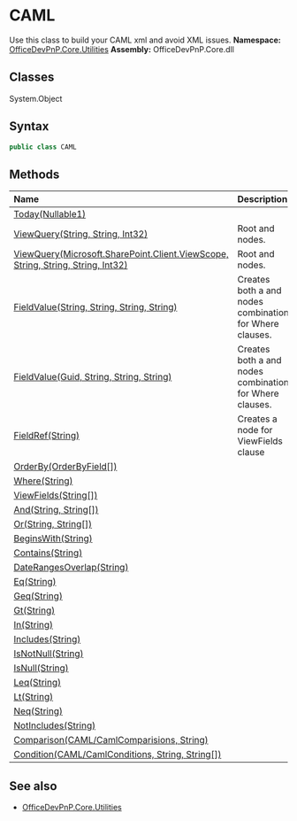 # CAML
Use this class to build your CAML xml and avoid XML issues.
**Namespace:** [OfficeDevPnP.Core.Utilities](OfficeDevPnP.Core.Utilities.md)
**Assembly:** OfficeDevPnP.Core.dll
## Classes
System.Object
## Syntax
```C#
public class CAML
```
## Methods
|**Name**|**Description**|
|:-----|:-----|
| [Today(Nullable1<Int32>)](CAMLTodayNullable1<Int32>.md) | 
| [ViewQuery(String, String, Int32)](CAMLViewQueryStringStringInt32.md) | Root <View> and <Query> nodes.
| [ViewQuery(Microsoft.SharePoint.Client.ViewScope, String, String, String, Int32)](CAMLViewQueryMicrosoft.SharePoint.Client.ViewScopeStringStringStringInt32.md) | Root <View> and <Query> nodes.
| [FieldValue(String, String, String, String)](CAMLFieldValueStringStringStringString.md) | Creates both a <FieldRef> and <Value> nodes combination for Where clauses.
| [FieldValue(Guid, String, String, String)](CAMLFieldValueGuidStringStringString.md) | Creates both a <FieldRef> and <Value> nodes combination for Where clauses.
| [FieldRef(String)](CAMLFieldRefString.md) | Creates a <FieldRef> node for ViewFields clause
| [OrderBy(OrderByField[])](CAMLOrderByOrderByField[].md) | 
| [Where(String)](CAMLWhereString.md) | 
| [ViewFields(String[])](CAMLViewFieldsString[].md) | 
| [And(String, String[])](CAMLAndStringString[].md) | 
| [Or(String, String[])](CAMLOrStringString[].md) | 
| [BeginsWith(String)](CAMLBeginsWithString.md) | 
| [Contains(String)](CAMLContainsString.md) | 
| [DateRangesOverlap(String)](CAMLDateRangesOverlapString.md) | 
| [Eq(String)](CAMLEqString.md) | 
| [Geq(String)](CAMLGeqString.md) | 
| [Gt(String)](CAMLGtString.md) | 
| [In(String)](CAMLInString.md) | 
| [Includes(String)](CAMLIncludesString.md) | 
| [IsNotNull(String)](CAMLIsNotNullString.md) | 
| [IsNull(String)](CAMLIsNullString.md) | 
| [Leq(String)](CAMLLeqString.md) | 
| [Lt(String)](CAMLLtString.md) | 
| [Neq(String)](CAMLNeqString.md) | 
| [NotIncludes(String)](CAMLNotIncludesString.md) | 
| [Comparison(CAML/CamlComparisions, String)](CAMLComparisonCAML/CamlComparisionsString.md) | 
| [Condition(CAML/CamlConditions, String, String[])](CAMLConditionCAML/CamlConditionsStringString[].md) | 
## See also
- [OfficeDevPnP.Core.Utilities](OfficeDevPnP.Core.Utilities.md)
